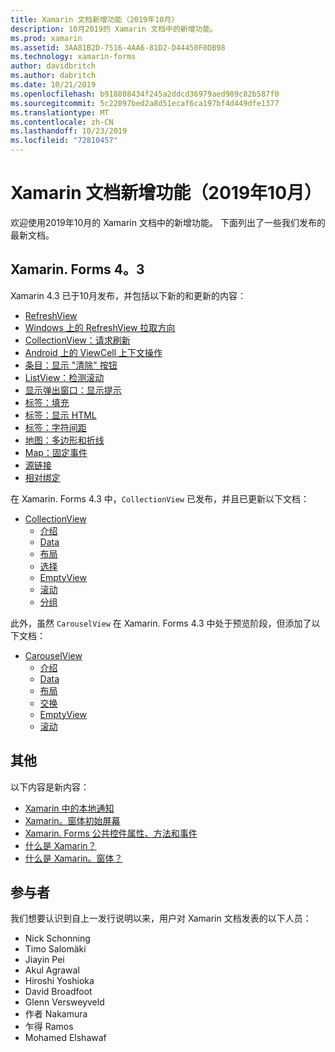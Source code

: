 ```yaml
---
title: Xamarin 文档新增功能（2019年10月）
description: 10月2019的 Xamarin 文档中的新增功能。
ms.prod: xamarin
ms.assetid: 3AA81B2D-7516-4AA6-81D2-D44450F0DB98
ms.technology: xamarin-forms
author: davidbritch
ms.author: dabritch
ms.date: 10/21/2019
ms.openlocfilehash: b918808434f245a2ddcd36979aed989c82b587f0
ms.sourcegitcommit: 5c22097bed2a8d51ecaf6ca197bf4d449dfe1377
ms.translationtype: MT
ms.contentlocale: zh-CN
ms.lasthandoff: 10/23/2019
ms.locfileid: "72810457"
---
```

# <a name="xamarin-docs-whats-new-october-2019"></a>Xamarin 文档新增功能（2019年10月）

欢迎使用2019年10月的 Xamarin 文档中的新增功能。 下面列出了一些我们发布的最新文档。

## <a name="xamarinforms-43"></a>Xamarin. Forms 4。3

Xamarin 4.3 已于10月发布，并包括以下新的和更新的内容：

- [RefreshView](~/xamarin-forms/user-interface/refreshview.md)
- [Windows 上的 RefreshView 拉取方向](~/xamarin-forms/platform/windows/refreshview-pulldirection.md)
- [CollectionView：请求刷新](~/xamarin-forms/user-interface/collectionview/populate-data.md#pull-to-refresh)
- [Android 上的 ViewCell 上下文操作](~/xamarin-forms/platform/android/viewcell-context-actions.md)
- [条目：显示 "清除" 按钮](~/xamarin-forms/user-interface/text/entry.md#displaying-a-clear-button)
- [ListView：检测滚动](~/xamarin-forms/user-interface/listview/interactivity.md#detect-scrolling)
- [显示弹出窗口：显示提示](~/xamarin-forms/user-interface/pop-ups.md#display-a-prompt)
- [标签：填充](~/xamarin-forms/user-interface/text/label.md#padding)
- [标签：显示 HTML](~/xamarin-forms/user-interface/text/label.md#display-html)
- [标签：字符间距](~/xamarin-forms/user-interface/text/label.md#character-spacing)
- [地图：多边形和折线](~/xamarin-forms/user-interface/map/polygons.md)
- [Map：固定事件](~/xamarin-forms/user-interface/map/pins.md#interact-with-a-pin)
- [源链接](~/xamarin-forms/internals/sourcelink.md)
- [相对绑定](~/xamarin-forms/app-fundamentals/data-binding/relative-bindings.md)

在 Xamarin. Forms 4.3 中，`CollectionView` 已发布，并且已更新以下文档：

- [CollectionView](~/xamarin-forms/user-interface/collectionview/index.md)
  - [介绍](~/xamarin-forms/user-interface/collectionview/introduction.md)
  - [Data](~/xamarin-forms/user-interface/collectionview/populate-data.md)
  - [布局](~/xamarin-forms/user-interface/collectionview/layout.md)
  - [选择](~/xamarin-forms/user-interface/collectionview/selection.md)
  - [EmptyView](~/xamarin-forms/user-interface/collectionview/emptyview.md)
  - [滚动](~/xamarin-forms/user-interface/collectionview/scrolling.md)
  - [分组](~/xamarin-forms/user-interface/collectionview/grouping.md)

此外，虽然 `CarouselView` 在 Xamarin. Forms 4.3 中处于预览阶段，但添加了以下文档：

- [CarouselView](~/xamarin-forms/user-interface/carouselview/index.md)
  - [介绍](~/xamarin-forms/user-interface/carouselview/introduction.md)
  - [Data](~/xamarin-forms/user-interface/carouselview/populate-data.md)
  - [布局](~/xamarin-forms/user-interface/carouselview/layout.md)
  - [交换](~/xamarin-forms/user-interface/carouselview/interaction.md)
  - [EmptyView](~/xamarin-forms/user-interface/carouselview/emptyview.md)
  - [滚动](~/xamarin-forms/user-interface/carouselview/scrolling.md)

## <a name="other"></a>其他

以下内容是新内容：

- [Xamarin 中的本地通知](~/xamarin-forms/app-fundamentals/local-notifications.md)
- [Xamarin。窗体初始屏幕](~/xamarin-forms/user-interface/splashscreen.md)
- [Xamarin. Forms 公共控件属性、方法和事件](~/xamarin-forms/user-interface/controls/common-properties.md)
- [什么是 Xamarin？](~/get-started/what-is-xamarin.md)
- [什么是 Xamarin。窗体？](~/get-started/what-is-xamarin-forms.md)

## <a name="contributors"></a>参与者

我们想要认识到自上一发行说明以来，用户对 Xamarin 文档发表的以下人员：

- Nick Schonning
- Timo Salomäki
- Jiayin Pei
- Akul Agrawal
- Hiroshi Yoshioka
- David Broadfoot
- Glenn Versweyveld
- 作者 Nakamura
- 乍得 Ramos
- Mohamed Elshawaf
